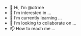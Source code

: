 - 👋 Hi, I’m @otrme
- 👀 I’m interested in ...
- 🌱 I’m currently learning ...
- 💞️ I’m looking to collaborate on ...
- 📫 How to reach me ...

<!---
otrme/otrme is a ✨ special ✨ repository because its `README.md` (this file) appears on your GitHub profile.
You can click the Preview link to take a look at your changes.
--->

